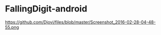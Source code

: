 # FallingDigit-android

https://github.com/Djovi/files/blob/master/Screenshot_2016-02-28-04-48-55.png
